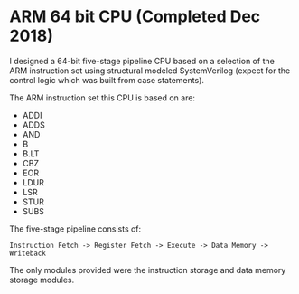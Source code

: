 # ARM 64 bit CPU (Completed Dec 2018)

I designed a 64-bit five-stage pipeline CPU based on a selection of the ARM instruction set using structural modeled SystemVerilog (expect for the control logic which was built from case statements).

The ARM instruction set this CPU is based on are:
* ADDI
* ADDS
* AND
* B
* B.LT
* CBZ
* EOR
* LDUR
* LSR
* STUR
* SUBS

The five-stage pipeline consists of:
```
Instruction Fetch -> Register Fetch -> Execute -> Data Memory -> Writeback
```
The only modules provided were the instruction storage and data memory storage modules.
